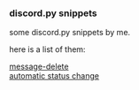 ### discord.py snippets

some discord.py snippets by me.

here is a list of them:

[message-delete](https://github.com/copy-and-execute/dpy-snippets/blob/main/messages-delete.py)
<br>[automatic status change](https://github.com/copy-and-execute/dpy-snippets/blob/main/change-status.py)
